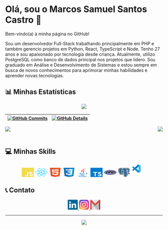 # Olá, sou o Marcos Samuel Santos Castro 👋

Bem-vindo(a) à minha página no GitHub!

Sou um desenvolvedor Full-Stack trabalhando principalmente em PHP e também gerencio projetos em Python, React, TypeScript e Node. Tenho 27 anos e sou apaixonado por tecnologia desde criança. Atualmente, utilizo PostgreSQL como banco de dados principal nos projetos que lidero. Sou graduado em Análise e Desenvolvimento de Sistemas e estou sempre em busca de novos conhecimentos para aprimorar minhas habilidades e aprender novas tecnologias.

## 📊 Minhas Estatísticas

<div align="center">
  <img src="https://github-profile-trophy.vercel.app/?username=MarcosCast&row=1&column=6&theme=tokyonight&margin-w=15&margin-h=15"/>
</div>

| [![GitHub Commits](http://github-profile-summary-cards.vercel.app/api/cards/productive-time?username=MarcosCast&theme=tokyonight&utcOffset=-3)](https://github.com/vn7n24fzkq/github-profile-summary-cards) | [![GitHub Details](http://github-profile-summary-cards.vercel.app/api/cards/profile-details?username=MarcosCast&theme=tokyonight)](https://github.com/vn7n24fzkq/github-profile-summary-cards) |  
| ----------- | ----------- |

<div>
  <img height="200em" src="https://github-readme-stats.vercel.app/api?username=MarcosCast&show_icons=true&theme=tokyonight&include_all_commits=true&count_private=true"/>
  <img align="right" height="200em" src="https://github-readme-stats.vercel.app/api/top-langs/?username=MarcosCast&layout=compact&langs_count=16&theme=tokyonight"/>
</div>
<br>

## 💻 Minhas Skills

<div align="center"> 
  <img align="center" height="30" width="40" src="https://raw.githubusercontent.com/devicons/devicon/master/icons/javascript/javascript-plain.svg">
  <img align="center" height="30" width="40" src="https://raw.githubusercontent.com/devicons/devicon/master/icons/react/react-original.svg">
  <img align="center" height="30" width="40" src="https://raw.githubusercontent.com/devicons/devicon/master/icons/html5/html5-original.svg">
  <img align="center" height="30" width="40" src="https://raw.githubusercontent.com/devicons/devicon/master/icons/css3/css3-original.svg">
  <img align="center" height="30" width="40" src="https://raw.githubusercontent.com/devicons/devicon/master/icons/java/java-original.svg">
  <img align="center" height="30" width="40" src="https://raw.githubusercontent.com/devicons/devicon/master/icons/typescript/typescript-original.svg">
  <img align="center" height="30" width="40" src="https://raw.githubusercontent.com/devicons/devicon/master/icons/php/php-original.svg">
  <img align="center" height="30" width="40" src="https://raw.githubusercontent.com/devicons/devicon/master/icons/postgresql/postgresql-original.svg">
  <img src="./images/vs-code.svg" width="32" height="32" />
</div>

## 📞 Contato

<div align='center'>
  <a href="https://www.linkedin.com/in/marcos--castro/" target="_blank" rel="noreferrer">
    <img src="./images/linkedin.svg" width="32" height="32" />
  </a>
  <a href="https://www.instagram.com/ss_castro/" target="_blank" rel="noreferrer">
    <img src="./images/instagram.png" width="32" height="32" />
  </a>
  <a href="mailto:marcos.ortsac@gmail.com" target="_blank" rel="noreferrer">
    <img src="./images/gmail.svg" width="32" height="32" />
  </a>
</div>

---------------------------------------------------------------------------------------------------------------------------------------

<div align='center'>
  <a href="http://www.github.com/MarcosCast"><img src="https://github-readme-streak-stats.herokuapp.com/?user=MarcosCast&theme=tokyonight&stroke=2ea043&background=171717&ring=3382ed&fire=ff6347&currStreakNum=0bd967&currStreakLabel=3382ed&sideNums=0bd967&sideLabels=3382ed&dates=0bd967&hide_border=true" /></a>
</div>
